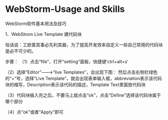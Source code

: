# WebStorm-Usage and Skills
WebStorm软件基本用法及技巧

1、WebStrom Live Template 建代码块

俗话说：工欲善其事必先利其器，为了提高开发效率自定义一些自己常用的代码块是必不可少的。

步骤：
（1）点击“file”，打开“setting”面板，快捷键‘ctrl+alt+s’

（2）选择“Editor”--->“live Templates”，会出现下图： 然后点击右侧栏绿色的“+”号，选择“Live Template”，就会出现表单输入框，abbreviation表示该代码块的缩写，Description表示该代码的描述，Template Text里面放代码块

（3）代码块输入完之后，不要马上就点击“ok”，点击“Define”选择该代码块属于哪个部分

（4）点“ok”或者“Apply”即可

